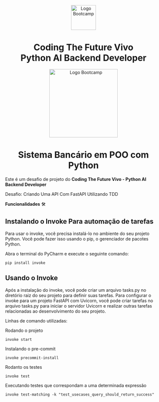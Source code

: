 <div align="center">
<img src="https://hermes.digitalinnovation.one/assets/diome/logo-full.svg" alt="Logo Bootcamp" width="80">
<h1> Coding The Future Vivo <br> Python AI Backend Developer </h1>
<img src="https://hermes.dio.me/files/assets/ef695d25-f647-45eb-b1ad-a25c124b28ca.png" alt="Logo Bootcamp" width="220">
</div>
 
 <h1 align="center"> Sistema Bancário em POO com Python </h1>

Este é um desafio de projeto do **Coding The Future Vivo - Python AI Backend Developer** 

Desafio: Criando Uma API Com FastAPI Utilizando TDD

**Funcionalidades** 🛠️

## Instalando o Invoke Para automação de tarefas
Para usar o invoke, você precisa instalá-lo no ambiente do seu projeto Python. Você pode fazer isso usando o pip, o gerenciador de pacotes Python.

Abra o terminal do PyCharm e execute o seguinte comando:

```
pip install invoke
```
## Usando o Invoke
Após a instalação do invoke, você pode criar um arquivo tasks.py no diretório raiz do seu projeto para definir suas tarefas. Para configurar o invoke para um projeto FastAPI com Uvicorn, você pode criar tarefas no arquivo tasks.py para iniciar o servidor Uvicorn e realizar outras tarefas relacionadas ao desenvolvimento do seu projeto.

Linhas de comando utilizadas:

Rodando o projeto
````commandline
invoke start
````
Instalando o pre-commit
````commandline
invoke precommit-install
````
Rodanto os testes
````commandline
invoke test
````
Executando testes que correspondam a uma determinada expressão
````commandline
invoke test-matching -k "test_usecases_query_should_return_success"
````


